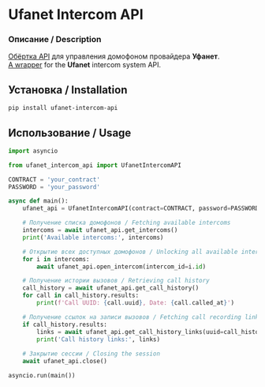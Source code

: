# Ufanet Intercom API

### Описание / Description
[Обёртка API](https://pypi.org/project/ufanet-intercom-api/) для управления домофоном провайдера **Уфанет**.
<br>[A wrapper](https://pypi.org/project/ufanet-intercom-api/) for the **Ufanet** intercom system API.

## Установка / Installation
```bash
pip install ufanet-intercom-api
```
## Использование / Usage
```python
import asyncio

from ufanet_intercom_api import UfanetIntercomAPI

CONTRACT = 'your_contract'
PASSWORD = 'your_password'

async def main():
    ufanet_api = UfanetIntercomAPI(contract=CONTRACT, password=PASSWORD)

    # Получение списка домофонов / Fetching available intercoms
    intercoms = await ufanet_api.get_intercoms()
    print('Available intercoms:', intercoms)

    # Открытие всех доступных домофонов / Unlocking all available intercoms
    for i in intercoms:
        await ufanet_api.open_intercom(intercom_id=i.id)

    # Получение истории вызовов / Retrieving call history
    call_history = await ufanet_api.get_call_history()
    for call in call_history.results:
        print(f'Call UUID: {call.uuid}, Date: {call.called_at}')

    # Получение ссылок на записи вызовов / Fetching call recording links
    if call_history.results:
        links = await ufanet_api.get_call_history_links(uuid=call_history.results[0].uuid)
        print('Call history links:', links)
    
    # Закрытие сессии / Closing the session
    await ufanet_api.close() 

asyncio.run(main())

```